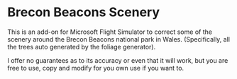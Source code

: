 # Brecon Beacons Scenery

This is an add-on for Microsoft Flight Simulator to correct some of the scenery around the Brecon Beacons national park in Wales. (Specifically, all the trees auto generated by the foliage generator).

I offer no guarantees as to its accuracy or even that it will work, but you are free to use, copy and modify for you own use if you want to.

